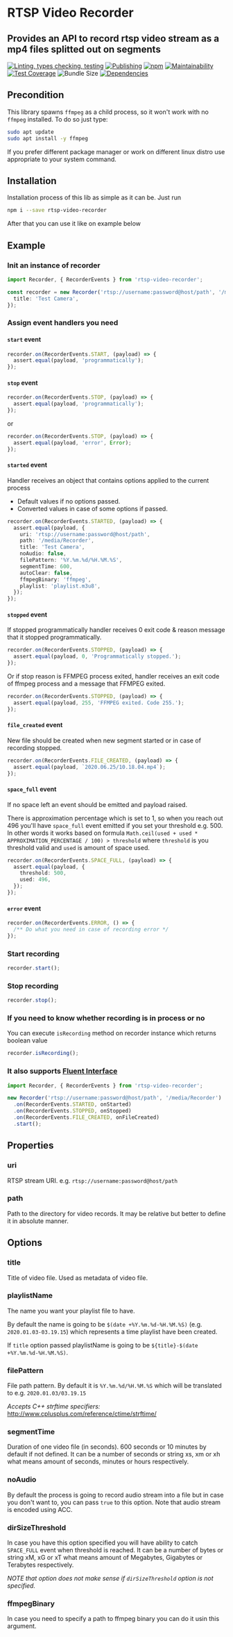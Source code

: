 # RTSP Video Recorder

## Provides an API to record rtsp video stream as a mp4 files splitted out on segments

[![Linting, types checking, testing](https://github.com/boonya/rtsp-video-recorder/actions/workflows/push.yml/badge.svg)](https://github.com/boonya/rtsp-video-recorder/actions/workflows/push.yml?query=event%3Apush+branch%3Amaster)
[![Publishing](https://github.com/boonya/rtsp-video-recorder/actions/workflows/release.yml/badge.svg)](https://github.com/boonya/rtsp-video-recorder/actions/workflows/release.yml?query=event%3Arelease)
[![npm](https://img.shields.io/npm/v/rtsp-video-recorder)](https://www.npmjs.com/package/rtsp-video-recorder)
[![Maintainability](https://img.shields.io/codeclimate/maintainability-percentage/boonya/rtsp-video-recorder?label=maintainability)](https://codeclimate.com/github/boonya/rtsp-video-recorder)
[![Test Coverage](https://img.shields.io/codeclimate/coverage/boonya/rtsp-video-recorder)](https://codeclimate.com/github/boonya/rtsp-video-recorder)
![Bundle Size](https://img.shields.io/bundlephobia/min/rtsp-video-recorder)
[![Dependencies](https://img.shields.io/librariesio/release/npm/rtsp-video-recorder)](https://www.npmjs.com/package/rtsp-video-recorder?activeTab=dependencies)

## Precondition

This library spawns `ffmpeg` as a child process, so it won't work with no `ffmpeg` installed.
To do so just type:

```bash
sudo apt update
sudo apt install -y ffmpeg
```

If you prefer different package manager or work on different linux distro use appropriate to your system command.

## Installation

Installation process of this lib as simple as it can be. Just run

```bash
npm i --save rtsp-video-recorder
```

After that you can use it like on example below

## Example

### Init an instance of recorder

```ts
import Recorder, { RecorderEvents } from 'rtsp-video-recorder';

const recorder = new Recorder('rtsp://username:password@host/path', '/media/Recorder', {
  title: 'Test Camera',
});
```

### Assign event handlers you need

#### `start` event

```ts
recorder.on(RecorderEvents.START, (payload) => {
  assert.equal(payload, 'programmatically');
});
```

#### `stop` event

```ts
recorder.on(RecorderEvents.STOP, (payload) => {
  assert.equal(payload, 'programmatically');
});
```

or

```ts
recorder.on(RecorderEvents.STOP, (payload) => {
  assert.equal(payload, 'error', Error);
});
```

#### `started` event

Handler receives an object that contains options applied to the current process

- Default values if no options passed.
- Converted values in case of some options if passed.

```ts
recorder.on(RecorderEvents.STARTED, (payload) => {
  assert.equal(payload, {
    uri: 'rtsp://username:password@host/path',
    path: '/media/Recorder',
    title: 'Test Camera',
    noAudio: false,
    filePattern: '%Y.%m.%d/%H.%M.%S',
    segmentTime: 600,
    autoClear: false,
    ffmpegBinary: 'ffmpeg',
    playlist: 'playlist.m3u8',
  });
});
```

#### `stopped` event

If stopped programmatically handler receives 0 exit code & reason message that it stopped programmatically.

```ts
recorder.on(RecorderEvents.STOPPED, (payload) => {
  assert.equal(payload, 0, 'Programmatically stopped.');
});
```

Or if stop reason is FFMPEG process exited, handler receives an exit code of ffmpeg process and a message that FFMPEG exited.

```ts
recorder.on(RecorderEvents.STOPPED, (payload) => {
  assert.equal(payload, 255, 'FFMPEG exited. Code 255.');
});
```

#### `file_created` event

New file should be created when new segment started or in case of recording stopped.

```ts
recorder.on(RecorderEvents.FILE_CREATED, (payload) => {
  assert.equal(payload, `2020.06.25/10.18.04.mp4`);
});
```

#### `space_full` event

If no space left an event should be emitted and payload raised.

There is approximation percentage which is set to 1, so when you reach out 496 you'll have `space_full` event emitted if you set your threshold e.g. 500.
In other words it works based on formula `Math.ceil(used + used * APPROXIMATION_PERCENTAGE / 100) > threshold` where `threshold` is you threshold valid and `used` is amount of space used.

```ts
recorder.on(RecorderEvents.SPACE_FULL, (payload) => {
  assert.equal(payload, {
    threshold: 500,
    used: 496,
  });
});
```

#### `error` event

```ts
recorder.on(RecorderEvents.ERROR, () => {
  /** Do what you need in case of recording error */
});
```

### Start recording

```ts
recorder.start();
```

### Stop recording

```ts
recorder.stop();
```

### If you need to know whether recording is in process or no

You can execute `isRecording` method on recorder instance which returns boolean value

```ts
recorder.isRecording();
```

### It also supports [Fluent Interface](https://en.wikipedia.org/wiki/Fluent_interface#JavaScript)

```ts
import Recorder, { RecorderEvents } from 'rtsp-video-recorder';

new Recorder('rtsp://username:password@host/path', '/media/Recorder')
  .on(RecorderEvents.STARTED, onStarted)
  .on(RecorderEvents.STOPPED, onStopped)
  .on(RecorderEvents.FILE_CREATED, onFileCreated)
  .start();
```

## Properties

### uri

RTSP stream URI.
e.g. `rtsp://username:password@host/path`

### path

Path to the directory for video records.
It may be relative but better to define it in absolute manner.

## Options

### title

Title of video file. Used as metadata of video file.

### playlistName

The name you want your playlist file to have.

By default the name is going to be `$(date +%Y.%m.%d-%H.%M.%S)` (e.g. `2020.01.03-03.19.15`) which represents a time playlist have been created.

If `title` option passed playlistName is going to be `${title}-$(date +%Y.%m.%d-%H.%M.%S)`.

### filePattern

File path pattern. By default it is `%Y.%m.%d/%H.%M.%S` which will be translated to e.g. `2020.01.03/03.19.15`

_Accepts C++ strftime specifiers:_ http://www.cplusplus.com/reference/ctime/strftime/

### segmentTime

Duration of one video file (in seconds).
600 seconds or 10 minutes by default if not defined.
It can be a number of seconds or string xs, xm or xh what means amount of seconds, minutes or hours respectively.

### noAudio

By default the process is going to record audio stream into a file but in case you don't want to, you can pass `true` to this option. Note that audio stream is encoded using ACC.

### dirSizeThreshold

In case you have this option specified you will have ability to catch `SPACE_FULL` event when threshold is reached. It can be a number of bytes or string xM, xG or xT what means amount of Megabytes, Gigabytes or Terabytes respectively.

_NOTE that option does not make sense if `dirSizeThreshold` option is not specified._

### ffmpegBinary

In case you need to specify a path to ffmpeg binary you can do it usin this argument.
